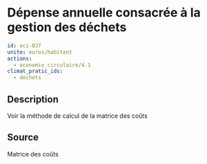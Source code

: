 # Dépense annuelle consacrée à la gestion des déchets
```yaml
id: eci-037
unite: euros/habitant
actions:
  - economie_circulaire/4.1
climat_pratic_ids:
  - dechets
```
## Description
Voir la méthode de calcul de la matrice des coûts

## Source
Matrice des coûts